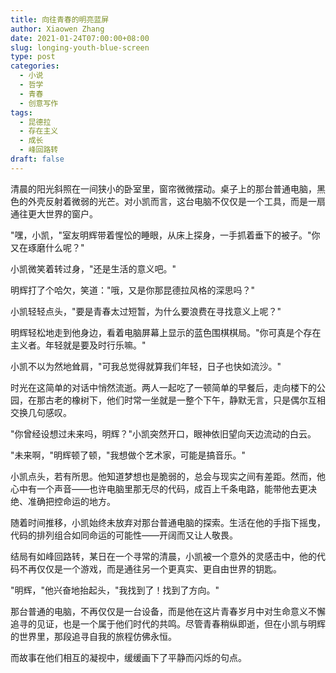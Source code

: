 ```yaml
---
title: 向往青春的明亮蓝屏
author: Xiaowen Zhang
date: 2021-01-24T07:00:00+08:00
slug: longing-youth-blue-screen
type: post
categories:
  - 小说
  - 哲学
  - 青春
  - 创意写作
tags:
  - 昆德拉
  - 存在主义
  - 成长
  - 峰回路转
draft: false
---
```


清晨的阳光斜照在一间狭小的卧室里，窗帘微微摆动。桌子上的那台普通电脑，黑色的外壳反射着微弱的光芒。对小凯而言，这台电脑不仅仅是一个工具，而是一扇通往更大世界的窗户。

"嘿，小凯，"室友明辉带着惺忪的睡眼，从床上探身，一手抓着垂下的被子。"你又在琢磨什么呢？"

小凯微笑着转过身，"还是生活的意义吧。"

明辉打了个哈欠，笑道："哦，又是你那昆德拉风格的深思吗？"

小凯轻轻点头，"要是青春太过短暂，为什么要浪费在寻找意义上呢？"

明辉轻松地走到他身边，看着电脑屏幕上显示的蓝色围棋棋局。"你可真是个存在主义者。年轻就是要及时行乐嘛。"

小凯不以为然地耸肩，"可我总觉得就算我们年轻，日子也快如流沙。"

时光在这简单的对话中悄然流逝。两人一起吃了一顿简单的早餐后，走向楼下的公园，在那古老的橡树下，他们时常一坐就是一整个下午，静默无言，只是偶尔互相交换几句感叹。

"你曾经设想过未来吗，明辉？"小凯突然开口，眼神依旧望向天边流动的白云。

"未来啊，"明辉顿了顿，"我想做个艺术家，可能是搞音乐。"

小凯点头，若有所思。他知道梦想也是脆弱的，总会与现实之间有差距。然而，他心中有一个声音——也许电脑里那无尽的代码，成百上千条电路，能带他去更决绝、准确把控命运的地方。

随着时间推移，小凯始终未放弃对那台普通电脑的探索。生活在他的手指下摇曳，代码的排列组合如同命运的可能性——开阔而又让人敬畏。

结局有如峰回路转，某日在一个寻常的清晨，小凯被一个意外的灵感击中，他的代码不再仅仅是一个游戏，而是通往另一个更真实、更自由世界的钥匙。

"明辉，"他兴奋地抬起头，"我找到了！找到了方向。"

那台普通的电脑，不再仅仅是一台设备，而是他在这片青春岁月中对生命意义不懈追寻的见证，也是一个属于他们时代的共鸣。尽管青春稍纵即逝，但在小凯与明辉的世界里，那段追寻自我的旅程仿佛永恒。

而故事在他们相互的凝视中，缓缓画下了平静而闪烁的句点。